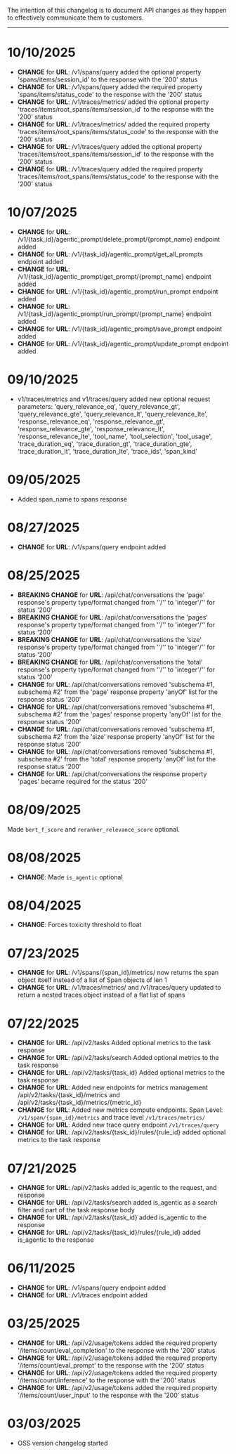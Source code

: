 The intention of this changelog is to document API changes as they happen to effectively communicate them to customers.

---

# 10/10/2025
- **CHANGE** for **URL**: /v1/spans/query  added the optional property 'spans/items/session_id' to the response with the '200' status
- **CHANGE** for **URL**: /v1/spans/query  added the required property 'spans/items/status_code' to the response with the '200' status
- **CHANGE** for **URL**: /v1/traces/metrics/  added the optional property 'traces/items/root_spans/items/session_id' to the response with the '200' status
- **CHANGE** for **URL**: /v1/traces/metrics/  added the required property 'traces/items/root_spans/items/status_code' to the response with the '200' status
- **CHANGE** for **URL**: /v1/traces/query  added the optional property 'traces/items/root_spans/items/session_id' to the response with the '200' status
- **CHANGE** for **URL**: /v1/traces/query  added the required property 'traces/items/root_spans/items/status_code' to the response with the '200' status

# 10/07/2025
- **CHANGE** for **URL**: /v1/{task_id}/agentic_prompt/delete_prompt/{prompt_name}  endpoint added
- **CHANGE** for **URL**: /v1/{task_id}/agentic_prompt/get_all_prompts  endpoint added
- **CHANGE** for **URL**: /v1/{task_id}/agentic_prompt/get_prompt/{prompt_name}  endpoint added
- **CHANGE** for **URL**: /v1/{task_id}/agentic_prompt/run_prompt  endpoint added
- **CHANGE** for **URL**: /v1/{task_id}/agentic_prompt/run_prompt/{prompt_name}  endpoint added
- **CHANGE** for **URL**: /v1/{task_id}/agentic_prompt/save_prompt  endpoint added
- **CHANGE** for **URL**: /v1/{task_id}/agentic_prompt/update_prompt  endpoint added

# 09/10/2025
- v1/traces/metrics and v1/traces/query added new optional request parameters: 'query_relevance_eq', 'query_relevance_gt', 'query_relevance_gte', 'query_relevance_lt', 'query_relevance_lte', 'response_relevance_eq', 'response_relevance_gt', 'response_relevance_gte', 'response_relevance_lt', 'response_relevance_lte', 'tool_name', 'tool_selection', 'tool_usage', 'trace_duration_eq', 'trace_duration_gt', 'trace_duration_gte', 'trace_duration_lt', 'trace_duration_lte', 'trace_ids', 'span_kind'

# 09/05/2025
- Added span_name to spans response

# 08/27/2025
- **CHANGE** for **URL**: /v1/spans/query  endpoint added

# 08/25/2025
- **BREAKING CHANGE** for **URL**: /api/chat/conversations  the 'page' response's property type/format changed from ''/'' to 'integer'/'' for status '200'
- **BREAKING CHANGE** for **URL**: /api/chat/conversations  the 'pages' response's property type/format changed from ''/'' to 'integer'/'' for status '200'
- **BREAKING CHANGE** for **URL**: /api/chat/conversations  the 'size' response's property type/format changed from ''/'' to 'integer'/'' for status '200'
- **BREAKING CHANGE** for **URL**: /api/chat/conversations  the 'total' response's property type/format changed from ''/'' to 'integer'/'' for status '200'
- **CHANGE** for **URL**: /api/chat/conversations  removed 'subschema #1, subschema #2' from the 'page' response property 'anyOf' list for the response status '200'
- **CHANGE** for **URL**: /api/chat/conversations  removed 'subschema #1, subschema #2' from the 'pages' response property 'anyOf' list for the response status '200'
- **CHANGE** for **URL**: /api/chat/conversations  removed 'subschema #1, subschema #2' from the 'size' response property 'anyOf' list for the response status '200'
- **CHANGE** for **URL**: /api/chat/conversations  removed 'subschema #1, subschema #2' from the 'total' response property 'anyOf' list for the response status '200'
- **CHANGE** for **URL**: /api/chat/conversations  the response property 'pages' became required for the status '200'
# 08/09/2025
Made `bert_f_score` and `reranker_relevance_score` optional.

# 08/08/2025
- **CHANGE**: Made `is_agentic` optional

# 08/04/2025
- **CHANGE**: Forces toxicity threshold to float

# 07/23/2025
- **CHANGE** for **URL**: /v1/spans/{span_id}/metrics/ now returns the span object itself instead of a list of Span objects of len 1
- **CHANGE** for **URL**: /v1/traces/metrics/ and /v1/traces/query updated to return a nested traces object instead of a flat list of spans
# 07/22/2025
- **CHANGE** for **URL**: /api/v2/tasks Added optional metrics to the task response
- **CHANGE** for **URL**: /api/v2/tasks/search  Added optional metrics to the task response
- **CHANGE** for **URL**: /api/v2/tasks/{task_id}  Added optional metrics to the task response
- **CHANGE** for **URL**: Added new endpoints for metrics management /api/v2/tasks/{task_id}/metrics and /api/v2/tasks/{task_id}/metrics/{metric_id}
- **CHANGE** for **URL**: Added new metrics compute endpoints. Span Level: `/v1/span/{span_id}/metrics` and trace level `/v1/traces/metrics/`
- **CHANGE** for **URL**: Added new trace query endpoint `/v1/traces/query`
- **CHANGE** for **URL**: /api/v2/tasks/{task_id}/rules/{rule_id}  added optional metrics to the task response
# 07/21/2025
- **CHANGE** for **URL**: /api/v2/tasks  added is_agentic to the request, and response
- **CHANGE** for **URL**: /api/v2/tasks/search  added is_agentic as a search filter and part of the task response body
- **CHANGE** for **URL**: /api/v2/tasks/{task_id}  added is_agentic to the response
- **CHANGE** for **URL**: /api/v2/tasks/{task_id}/rules/{rule_id}  added is_agentic to the response

# 06/11/2025
- **CHANGE** for **URL**: /v1/spans/query  endpoint added
- **CHANGE** for **URL**: /v1/traces  endpoint added

# 03/25/2025
- **CHANGE** for **URL**: /api/v2/usage/tokens  added the required property '/items/count/eval_completion' to the response with the '200' status
- **CHANGE** for **URL**: /api/v2/usage/tokens  added the required property '/items/count/eval_prompt' to the response with the '200' status
- **CHANGE** for **URL**: /api/v2/usage/tokens  added the required property '/items/count/inference' to the response with the '200' status
- **CHANGE** for **URL**: /api/v2/usage/tokens  added the required property '/items/count/user_input' to the response with the '200' status
# 03/03/2025
- OSS version changelog started

